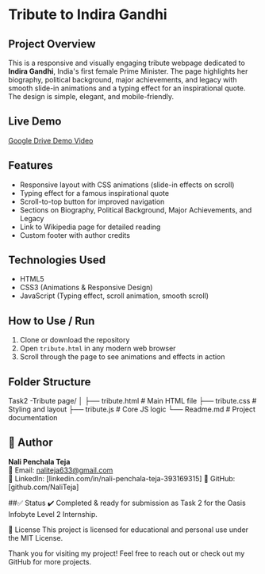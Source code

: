 # Tribute to Indira Gandhi

## Project Overview  
This is a responsive and visually engaging tribute webpage dedicated to **Indira Gandhi**, India's first female Prime Minister. The page highlights her biography, political background, major achievements, and legacy with smooth slide-in animations and a typing effect for an inspirational quote. The design is simple, elegant, and mobile-friendly.

## Live Demo  
[Google Drive Demo Video](https://drive.google.com/file/d/17xl9Kjt1KMLOC8naMXLa9KwRr24ejP8L/view?usp=drivesdk)

## Features  
- Responsive layout with CSS animations (slide-in effects on scroll)  
- Typing effect for a famous inspirational quote  
- Scroll-to-top button for improved navigation  
- Sections on Biography, Political Background, Major Achievements, and Legacy  
- Link to Wikipedia page for detailed reading  
- Custom footer with author credits

## Technologies Used  
- HTML5  
- CSS3 (Animations & Responsive Design)  
- JavaScript (Typing effect, scroll animation, smooth scroll)

## How to Use / Run  
1. Clone or download the repository  
2. Open `tribute.html` in any modern web browser  
3. Scroll through the page to see animations and effects in action

## Folder Structure  
Task2 -Tribute page/
│
├── tribute.html              # Main HTML file
├── tribute.css # Styling and layout
├── tribute.js  # Core JS logic
└── Readme.md # Project documentation


## 👤 Author  
**Nali Penchala Teja**  
📧 Email: naliteja633@gmail.com  
💼 LinkedIn: [linkedin.com/in/nali-penchala-teja-393169315] 
🐙 GitHub: [github.com/NaliTeja]



##✅ Status
✔️ Completed & ready for submission as Task 2 for the Oasis Infobyte Level 2 Internship.

📜 License
This project is licensed for educational and personal use under the MIT License.

Thank you for visiting my project! Feel free to reach out or check out my GitHub for more projects.